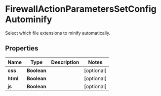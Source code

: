 

# FirewallActionParametersSetConfigAutominify

Select which file extensions to minify automatically.

## Properties

| Name | Type | Description | Notes |
|------------ | ------------- | ------------- | -------------|
|**css** | **Boolean** |  |  [optional] |
|**html** | **Boolean** |  |  [optional] |
|**js** | **Boolean** |  |  [optional] |




